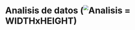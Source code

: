 # Analisis de  datos      (![Analisis](https://cdn4.vectorstock.com/i/1000x1000/15/63/analysis-logo-symbol-vector-20461563.jpg) = WIDTHxHEIGHT)


